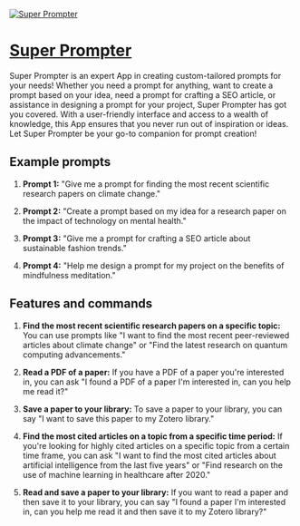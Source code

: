 [![Super Prompter](https://files.oaiusercontent.com/file-x354VI82y3mBBTalQcNPi4ue?se=2123-10-18T12%3A48%3A52Z&sp=r&sv=2021-08-06&sr=b&rscc=max-age%3D31536000%2C%20immutable&rscd=attachment%3B%20filename%3Df91f8cfc-06fa-45dc-96f6-f52499362b33.png&sig=a9IHzWpYnEiXuJHyjXluiU2Ml30BI2sA4gmIakzozZc%3D)](https://chat.openai.com/g/g-DrQzIJn2K-super-prompter)

# [Super Prompter](https://chat.openai.com/g/g-DrQzIJn2K-super-prompter)

Super Prompter is an expert App in creating custom-tailored prompts for your needs! Whether you need a prompt for anything, want to create a prompt based on your idea, need a prompt for crafting a SEO article, or assistance in designing a prompt for your project, Super Prompter has got you covered. With a user-friendly interface and access to a wealth of knowledge, this App ensures that you never run out of inspiration or ideas. Let Super Prompter be your go-to companion for prompt creation!

## Example prompts

1. **Prompt 1:** "Give me a prompt for finding the most recent scientific research papers on climate change."

2. **Prompt 2:** "Create a prompt based on my idea for a research paper on the impact of technology on mental health."

3. **Prompt 3:** "Give me a prompt for crafting a SEO article about sustainable fashion trends."

4. **Prompt 4:** "Help me design a prompt for my project on the benefits of mindfulness meditation."

## Features and commands

1. **Find the most recent scientific research papers on a specific topic:** You can use prompts like "I want to find the most recent peer-reviewed articles about climate change" or "Find the latest research on quantum computing advancements."

2. **Read a PDF of a paper:** If you have a PDF of a paper you're interested in, you can ask "I found a PDF of a paper I'm interested in, can you help me read it?"

3. **Save a paper to your library:** To save a paper to your library, you can say "I want to save this paper to my Zotero library."

4. **Find the most cited articles on a topic from a specific time period:** If you're looking for highly cited articles on a specific topic from a certain time frame, you can ask "I want to find the most cited articles about artificial intelligence from the last five years" or "Find research on the use of machine learning in healthcare after 2020."

5. **Read and save a paper to your library:** If you want to read a paper and then save it to your library, you can say "I found a paper I'm interested in, can you help me read it and then save it to my Zotero library?"
